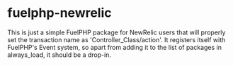 fuelphp-newrelic
================

This is just a simple FuelPHP package for NewRelic users that will properly set the transaction name as 
'Controller_Class/action'. It registers itself with FuelPHP's Event system, so apart from adding it to 
the list of packages in always_load, it should be a drop-in.
